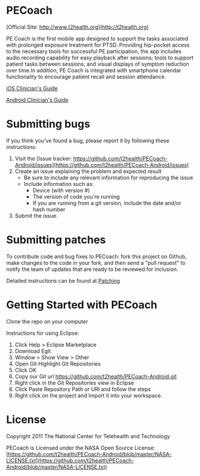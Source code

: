 PECoach
===============

[Official Site: http://www.t2health.org](http://t2health.org)

PE Coach is the first mobile app designed to support the tasks associated with prolonged exposure treatment for PTSD. Providing hip-pocket access to the necessary tools for successful PE participation, the app includes audio recording capability for easy playback after sessions; tools to support patient tasks between sessions; and visual displays of symptom reduction over time.In addition, PE Coach is integrated with smartphone calendar functionality to encourage patient recall and session attendance.

[iOS Clinician's Guide](http://t2health.dcoe.mil/sites/default/files/PE-Coach_Clinical-Guidelines_iOS_508v2.pdf)

[Android Clinician's Guide](http://t2health.dcoe.mil/sites/default/files/PE-Coach_Clinician-Guide_Android_508v7.pdf)


Submitting bugs
===============
If you think you've found a bug, please report it by following these instructions:  

1. Visit the [Issue tracker: https://github.com/t2health/PECoach-Android/issues](https://github.com/t2health/PECoach-Android/issues)
2. Create an issue explaining the problem and expected result
    - Be sure to include any relevant information for reproducing the issue
    - Include information such as:
        * Device (with version #)
        * The version of code you're running
        * If you are running from a git version, include the date and/or hash number
3. Submit the issue.

Submitting patches
==================
To contribute code and bug fixes to PECoach: fork this project on Github, make changes to the code in your fork, 
and then send a "pull request" to notify the team of updates that are ready to be reviewed for inclusion.

Detailed instructions can be found at [Patching](https://gist.github.com/1507418)

Getting Started with PECoach
==============================================
Clone the repo on your computer

Instructions for using Eclipse:

1. Click Help > Eclipse Marketplace
2. Download Egit
3. Window > Show View > Other
4. Open Git Highlight Git Repositories
5. Click OK
6. Copy our Git url https://github.com/t2health/PECoach-Android.git
7. Right click in the Git Repositories view in Eclipse
8. Click Paste Repository Path or URI and follow the steps
9. Right click on the project and Import it into your workspace.

License
==============================================
Copyright 2011 The National Center for Telehealth and Technology

PECoach is Licensed under the NASA Open Source License: [https://github.com/t2health/PECoach-Android/blob/master/NASA-LICENSE.txt](https://github.com/t2health/PECoach-Android/blob/master/NASA-LICENSE.txt)
